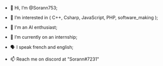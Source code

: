 - 👋 Hi, I’m @Sorann753;
- 👀 I’m interested in ( C++, Csharp, JavaScript, PHP, software_making );
- 🤖 I'm an AI enthusiast;
- 🌱 I’m currently on an internship;
- 🗣️ I speak french and english;

- 📫 Reach me on discord at "Sorann#7231"

<!--- ligne de commentaire
Sorann753/Sorann753 is a ✨ special ✨ repository because its `README.md` (this file) appears on your GitHub profile.
You can click the Preview link to take a look at your changes.
--->
